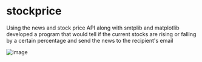 # stockprice
Using the news and stock price API along with smtplib and matplotlib developed a program that would tell if the current stocks are rising or falling by a certain percentage and send the news to the recipient's email

![image](https://user-images.githubusercontent.com/81848256/168954030-dc3b48cf-f938-4c43-bb52-8bf451c07785.png)


